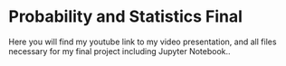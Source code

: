 # Probability and Statistics Final
Here you will find my youtube link to my video presentation, and all files necessary for my final project including Jupyter Notebook..
